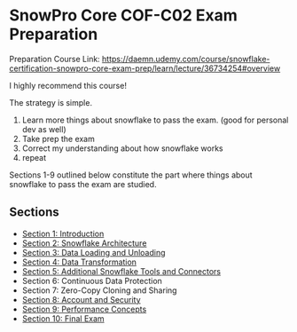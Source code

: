# SnowPro Core COF-C02 Exam Preparation

Preparation Course Link: https://daemn.udemy.com/course/snowflake-certification-snowpro-core-exam-prep/learn/lecture/36734254#overview

I highly recommend this course!

The strategy is simple.

1. Learn more things about snowflake to pass the exam. (good for personal dev as well)
1. Take prep the exam
1. Correct my understanding about how snowflake works
1. repeat

Sections 1-9 outlined below constitute the part where things about snowflake to pass the exam are studied.

## Sections

* [Section 1: Introduction](Section01_Introduction/README.md)
* [Section 2: Snowflake Architecture](Section02_Snowflake_Architechture/README.md)
* [Section 3: Data Loading and Unloading](Section03_data_loading_uploading/README.md)
* [Section 4: Data Transformation](Section04_data_transformation/README.md)
* [Section 5: Additional Snowflake Tools and Connectors](Section05_additional_tools_and_connectors/README.md)
* Section 6: Continuous Data Protection
* Section 7: Zero-Copy Cloning and Sharing
* [Section 8: Account and Security](Section08_accounts_and_security/README.md)
* [Section 9: Performance Concepts](section09_performance_concepts/README.md)
* [Section 10: Final Exam](Section10_Final_exam/README.md)

